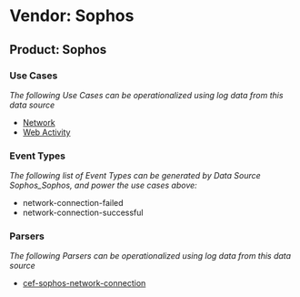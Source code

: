 Vendor: Sophos
==============
Product: Sophos
---------------

### Use Cases

_The following Use Cases can be operationalized using log data from this data source_

* [Network](../UseCases/usecase_network.md)
* [Web Activity](../UseCases/usecase_web_activity.md)


### Event Types

_The following list of Event Types can be generated by Data Source Sophos_Sophos, and power the use cases above:_

- network-connection-failed
- network-connection-successful


### Parsers

_The following Parsers can be operationalized using log data from this data source_

* [cef-sophos-network-connection](../Parsers/parserContent_cef-sophos-network-connection.md)

